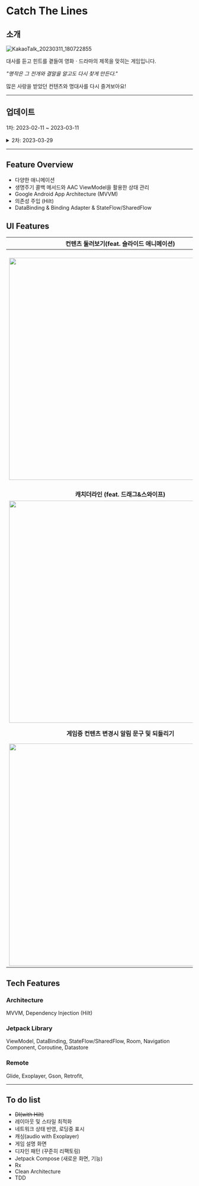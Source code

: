 # Catch The Lines
## 소개
![KakaoTalk_20230311_180722855](https://user-images.githubusercontent.com/48471292/224475689-a21edf64-985b-49c3-a1d5-b271f5807e96.jpg)

대사를 듣고 힌트를 곁들여 영화ㆍ드라마의 제목을 맞히는 게임입니다.  

*"명작은 그 전개와 결말을 알고도 다시 찾게 만든다."*  
 
 많은 사랑을 받았던 컨텐츠와 명대사를 다시 즐겨보아요!

---

## 업데이트
1차:  2023-02-11 ~ 2023-03-11
<details>
<summary>2차: 2023-03-29</summary>

- UI 변경
   - 게임 화면에 게임 보드판 추가: 정답 제출시 정답 여부와 힌트를 확인할 수 있음
   - 대사는 힌트 사용 없이 2개 모두 들을 수 있음
   - 기본은 관전 모드, 힌트나 정답 제출 시 자동으로 게임 모드로 전환, 정답을 맞추고 스와이프 하거나 다음 문제로 넘어가면 자동으로 관전 모드로 전환, 관전 모드에서 대사를 듣거나 문제 넘기는 건 모드 전환X 
   - 게임 모드에서 다음 문제로 넘어가려고 할 때 해당 컨텐츠의 게임 상태 초기화를 알리는 다이얼로그 출력, 취소 누르면 이전 문제로 되돌아감
   - SharedElement Transition 애니메이션 추가
 - 기술적 변경
   - Binding Adapter: Presentation 내 관심사 분리 => 상태 출력은 XML + Binding Adapter 담당, 사용자 입력은 Fragment 담당
   - 의존성 주입: Hilt 사용
   - 젼체적으로 클래스와 메서드 분리, 코드 라인 감소 
</details>

---

## Feature Overview
- 다양한 애니메이션
- 생명주기 콜백 메서드와 AAC ViewModel을 활용한 상태 관리
- Google Android App Architecture (MVVM)
- 의존성 주입 (Hilt)
- DataBinding & Binding Adapter & StateFlow/SharedFlow

## UI Features
|                          **컨텐츠 둘러보기(feat. 슬라이드 애니메이션)**                          |        컨텐츠 상세 화면 이동 (feat. SharedElement Transition)                    |
| :----------------------------------------------------------: | :----------------------------------------------------------: |
| &nbsp;&nbsp;&nbsp;&nbsp;&nbsp;&nbsp;&nbsp;&nbsp;&nbsp;&nbsp;&nbsp;&nbsp;&nbsp; <img height=600 src="https://user-images.githubusercontent.com/48471292/228535328-9783cf4c-d32a-4c22-b14f-b0591a2d605d.gif"/> &nbsp;&nbsp;&nbsp;&nbsp;&nbsp;&nbsp;&nbsp;&nbsp;&nbsp;&nbsp;&nbsp;&nbsp;&nbsp; | &nbsp;&nbsp;&nbsp;&nbsp;&nbsp;&nbsp;&nbsp;&nbsp;&nbsp;&nbsp;&nbsp;&nbsp;&nbsp; <img height=600 src="https://user-images.githubusercontent.com/48471292/228536810-61c956c9-9192-47ab-a364-6ad95a71d045.gif"/> &nbsp;&nbsp;&nbsp;&nbsp;&nbsp;&nbsp;&nbsp;&nbsp;&nbsp;&nbsp;&nbsp;&nbsp;&nbsp; |
|       **캐치더라인 (feat. 드래그&스와이프)**         |                      **힌트 기능 (feat. ObjectAnimator)**                      |
| <img height=600 src="https://user-images.githubusercontent.com/48471292/228537980-dcaa76ac-5e47-4780-b219-ed796e9ecb2e.gif"/> | <img height=600 src="https://user-images.githubusercontent.com/48471292/228539595-422c18f5-2849-443e-b8e3-d93bde53206d.gif"/> |
|       **게임중 컨텐츠 변경시 알림 문구 및 되돌리기**         |                      **오디오 재생 상태 관리**<br>(https://www.youtube.com/watch?v=ifRw4bDwlac)                      |
| <img height=600 src="https://user-images.githubusercontent.com/48471292/228540971-c61afe6a-3421-418c-bdd6-1ff20ddf6862.gif"/> | <img height=600 src="https://user-images.githubusercontent.com/48471292/228543960-1e819c2a-a92a-4c5f-8c8e-ef9de92a23ac.gif"/> |

## Tech Features
### Architecture
MVVM, Dependency Injection (Hilt)

### Jetpack Library
ViewModel, DataBinding, StateFlow/SharedFlow, Room, Navigation Component, Coroutine, Datastore

### Remote
Glide, Exoplayer, Gson, Retrofit,

---

## To do list
- ~~DI(with Hilt)~~
- 레이아웃 및 스타일 최적화
- 네트워크 상태 반영, 로딩중 표시
- 캐싱(audio with Exoplayer)
- 게임 설명 화면
- 디자인 패턴 (꾸준히 리팩토링)   
- Jetpack Compose (새로운 화면, 기능)
- Rx  
- Clean Architecture
- TDD